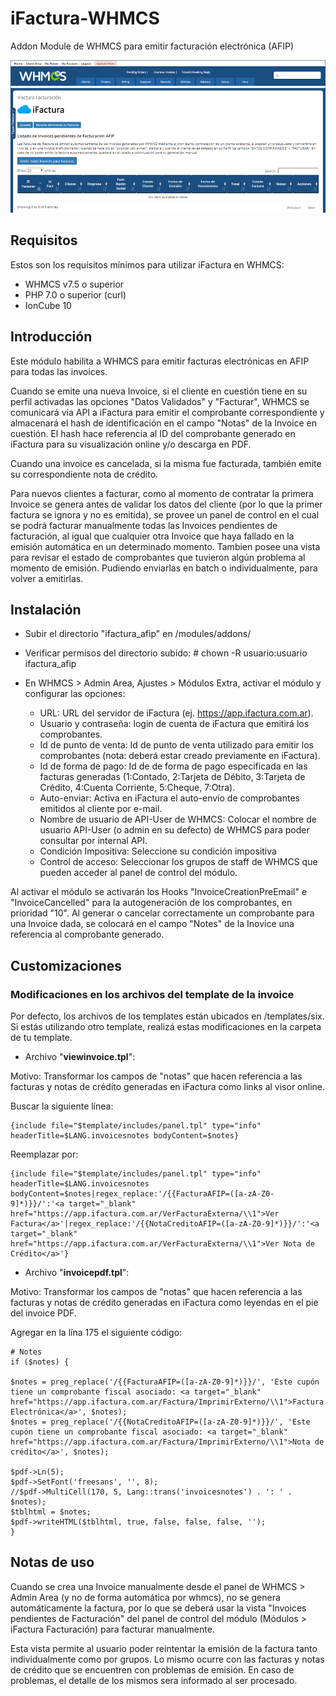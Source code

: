# iFactura-WHMCS
Addon Module de WHMCS para emitir facturación electrónica (AFIP)

![iFactura-WHMCS](iFactura-WHMCS.gif)

## Requisitos

Estos son los requisitos mínimos para utilizar iFactura en WHMCS:
- WHMCS v7.5 o superior
- PHP 7.0 o superior (curl)
- IonCube 10


## Introducción

Este módulo habilita a WHMCS para emitir facturas electrónicas en AFIP para todas las invoices.

Cuando se emite una nueva Invoice, si el cliente en cuestión tiene en su perfil activadas las opciones "Datos Validados" y "Facturar", WHMCS se comunicará vía API a iFactura para emitir el comprobante correspondiente y almacenará el hash de identificación en el campo "Notas" de la Invoice en cuestión. El hash hace referencia al ID del comprobante generado en iFactura para su visualización online y/o descarga en PDF.

Cuando una invoice es cancelada, si la misma fue facturada, también emite su correspondiente nota de crédito.

Para nuevos clientes a facturar, como al momento de contratar la primera Invoice se genera antes de validar los datos del cliente (por lo que la primer factura se ignora y no es emitida), se provee un panel de control en el cual se podrá facturar manualmente todas las Invoices pendientes de facturación, al igual que cualquier otra Invoice que haya fallado en la emisión automática en un determinado momento. Tambien posee una vista para revisar el estado de comprobantes que tuvieron algún problema al momento de emisión. Pudiendo enviarlas en batch o individualmente, para volver a emitirlas.


## Instalación

- Subir el directorio "ifactura_afip" en /modules/addons/

- Verificar permisos del directorio subido: # chown -R usuario:usuario ifactura_afip

- En WHMCS > Admin Area, Ajustes > Módulos Extra, activar el módulo y configurar las opciones:
  - URL: URL del servidor de iFactura (ej. https://app.ifactura.com.ar).
  - Usuario y contraseña: login de cuenta de iFactura que emitirá los comprobantes.
  - Id de punto de venta: Id de punto de venta utilizado para emitir los comprobantes (nota: deberá estar creado previamente en iFactura).
  - Id de forma de pago: Id de de forma de pago especificada en las facturas generadas (1:Contado, 2:Tarjeta de Débito, 3:Tarjeta de Crédito, 4:Cuenta Corriente, 5:Cheque, 7:Otra).
  - Auto-enviar: Activa en iFactura el auto-envío de comprobantes emitidos al cliente por e-mail.
  - Nombre de usuario de API-User de WHMCS: Colocar el nombre de usuario API-User (o admin en su defecto) de WHMCS para poder consultar por internal API.
  - Condición Impositiva: Seleccione su condición impositiva
  - Control de acceso: Seleccionar los grupos de staff de WHMCS que pueden acceder al panel de control del módulo.

Al activar el módulo se activarán los Hooks "InvoiceCreationPreEmail" e "InvoiceCancelled" para la autogeneración de los comprobantes, en prioridad "10". Al generar o cancelar correctamente un comprobante para una Invoice dada, se colocará en el campo "Notes" de la Inovice una referencia al comprobante generado.


## Customizaciones


### Modificaciones en los archivos del template de la invoice
Por defecto, los archivos de los templates están ubicados en /templates/six. Si estás utilizando otro template, realizá estas modificaciones en la carpeta de tu template.

* Archivo "**viewinvoice.tpl**":

Motivo: Transformar los campos de "notas" que hacen referencia a las facturas y notas de crédito generadas en iFactura como links al visor online.

Buscar la siguiente línea:

```
{include file="$template/includes/panel.tpl" type="info" headerTitle=$LANG.invoicesnotes bodyContent=$notes}
```

Reemplazar por:

```
{include file="$template/includes/panel.tpl" type="info" headerTitle=$LANG.invoicesnotes bodyContent=$notes|regex_replace:'/{{FacturaAFIP=([a-zA-Z0-9]*)}}/':'<a target="_blank" href="https://app.ifactura.com.ar/VerFacturaExterna/\\1">Ver Factura</a>'|regex_replace:'/{{NotaCreditoAFIP=([a-zA-Z0-9]*)}}/':'<a target="_blank" href="https://app.ifactura.com.ar/VerFacturaExterna/\\1">Ver Nota de Crédito</a>'}
```

* Archivo "**invoicepdf.tpl**":

Motivo: Transformar los campos de "notas" que hacen referencia a las facturas y notas de crédito generadas en iFactura como leyendas en el pie del invoice PDF. 

Agregar en la lína 175 el siguiente código:

```
# Notes
if ($notes) {
 
$notes = preg_replace('/{{FacturaAFIP=([a-zA-Z0-9]*)}}/', 'Este cupón tiene un comprobante fiscal asociado: <a target="_blank" href="https://app.ifactura.com.ar/Factura/ImprimirExterno/\\1">Factura Electrónica</a>', $notes);
$notes = preg_replace('/{{NotaCreditoAFIP=([a-zA-Z0-9]*)}}/', 'Este cupón tiene un comprobante fiscal asociado: <a target="_blank" href="https://app.ifactura.com.ar/Factura/ImprimirExterno/\\1">Nota de crédito</a>', $notes);
 
$pdf->Ln(5);
$pdf->SetFont('freesans', '', 8);
//$pdf->MultiCell(170, 5, Lang::trans('invoicesnotes') . ': ' . $notes);
$tblhtml = $notes;
$pdf->writeHTML($tblhtml, true, false, false, false, '');
}
```


## Notas de uso

Cuando se crea una Invoice manualmente desde el panel de WHMCS > Admin Area (y no de forma automática por whmcs), no se genera automáticamente la factura, por lo que se deberá usar la vista "Invoices pendientes de Facturación" del panel de control del módulo (Módulos > iFactura Facturación) para facturar manualmente.

Esta vista permite al usuario poder reintentar la emisión de la factura tanto individualmente como por grupos. Lo mismo ocurre con las facturas y notas de crédito que se encuentren con problemas de emisión. En caso de problemas, el detalle de los mismos sera informado al ser procesado.
